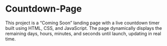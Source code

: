 # Countdown-Page
This project is a “Coming Soon” landing page with a live countdown timer built using HTML, CSS, and JavaScript. The page dynamically displays the remaining days, hours, minutes, and seconds until launch, updating in real time.
